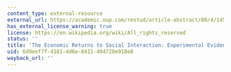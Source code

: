 ```yaml
---
content_type: external-resource
external_url: https://academic.oup.com/restud/article-abstract/80/4/1459/1582821?redirectedFrom=fulltext
has_external_license_warning: true
license: https://en.wikipedia.org/wiki/All_rights_reserved
status: ''
title: 'The Economic Returns to Social Interaction: Experimental Evidence from Microfinance'
uid: 6d9eef7f-4181-4d6e-8411-404720e918e8
wayback_url: ''
---
```

